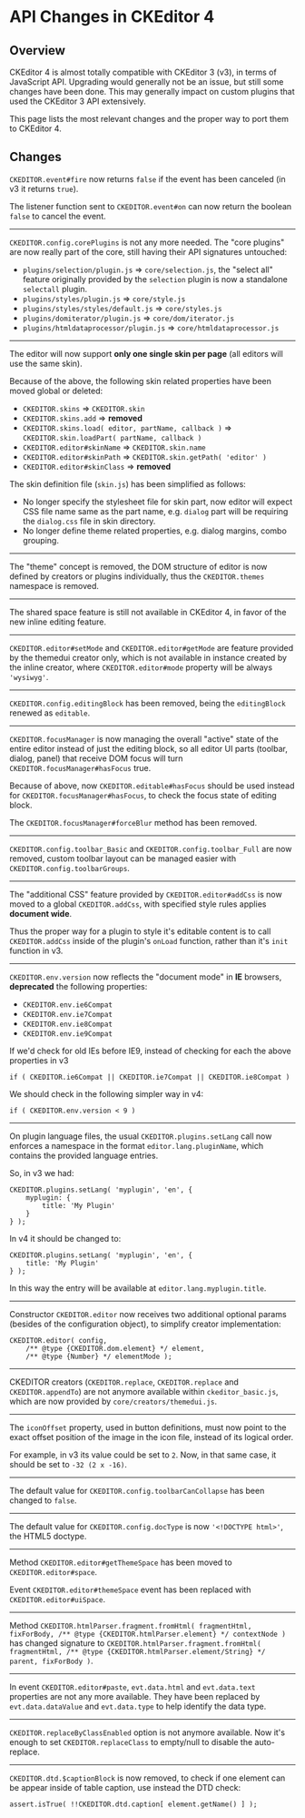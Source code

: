 # API Changes in CKEditor 4


## Overview

CKEditor 4 is almost totally compatible with CKEditor 3 (v3), in terms of JavaScript API. Upgrading would generally not be an issue, but still some changes have been done. This may generally impact on custom plugins that used the CKEditor 3 API extensively.

This page lists the most relevant changes and the proper way to port them to CKEditor 4.

## Changes

`CKEDITOR.event#fire` now returns `false` if the event has been canceled
(in v3 it returns `true`).

The listener function sent to `CKEDITOR.event#on` can now return the boolean
`false` to cancel the event.

---

`CKEDITOR.config.corePlugins` is not any more needed. The "core plugins" are now really part of the core, still having their API signatures untouched:

 * `plugins/selection/plugin.js` => `core/selection.js`, the "select all" feature
originally provided by the `selection` plugin is now a standalone `selectall` plugin.
 * `plugins/styles/plugin.js` => `core/style.js`
 * `plugins/styles/styles/default.js` => `core/styles.js`
 * `plugins/domiterator/plugin.js` => `core/dom/iterator.js`
 * `plugins/htmldataprocessor/plugin.js` => `core/htmldataprocessor.js`

---

The editor will now support **only one single skin per page** (all editors will use
the same skin).

Because of the above, the following skin related properties have been moved global or deleted:

 * `CKEDITOR.skins` => `CKEDITOR.skin`
 * `CKEDITOR.skins.add` => **removed**
 * `CKEDITOR.skins.load( editor, partName, callback )` => `CKEDITOR.skin.loadPart( partName, callback )`
 * `CKEDITOR.editor#skinName` => `CKEDITOR.skin.name`
 * `CKEDITOR.editor#skinPath` => `CKEDITOR.skin.getPath( 'editor' )`
 * `CKEDITOR.editor#skinClass` => **removed**

The skin definition file (`skin.js`) has been simplified as follows:

 * No longer specify the stylesheet file for skin part, now editor will expect CSS file name same as the part name, e.g. `dialog` part will be requiring the `dialog.css` file in skin directory.
 * No longer define theme related properties, e.g. dialog margins, combo grouping.

---

The "theme" concept is removed, the DOM structure of editor is now defined by creators or plugins individually, thus the `CKEDITOR.themes` namespace is removed.

---

The shared space feature is still not available in CKEditor 4, in favor of the new inline editing feature.

---

`CKEDITOR.editor#setMode` and `CKEDITOR.editor#getMode` are feature provided by the themedui creator only,
which is not available in instance created by the inline creator, where `CKEDITOR.editor#mode` property will be always `'wysiwyg'`.

---

`CKEDITOR.config.editingBlock` has been removed, being the `editingBlock` renewed as `editable`.

---

`CKEDITOR.focusManager` is now managing the overall "active" state of the entire editor
instead of just the editing block, so all editor UI parts (toolbar, dialog, panel)
that receive DOM focus will turn `CKEDITOR.focusManager#hasFocus` true.

Because of above, now `CKEDITOR.editable#hasFocus` should be used instead for `CKEDITOR.focusManager#hasFocus`,
to check the focus state of editing block.

The `CKEDITOR.focusManager#forceBlur` method has been removed.

---

`CKEDITOR.config.toolbar_Basic` and `CKEDITOR.config.toolbar_Full` are now removed,
custom toolbar layout can be managed easier with `CKEDITOR.config.toolbarGroups`.

---

The "additional CSS" feature provided by `CKEDITOR.editor#addCss` is now moved
to a global `CKEDITOR.addCss`, with specified style rules applies **document wide**.

Thus the proper way for a plugin to style it's editable content is to call `CKEDITOR.addCss`
inside of the plugin's `onLoad` function, rather than it's `init` function in v3.

---

`CKEDITOR.env.version` now reflects the "document mode" in **IE** browsers,
**deprecated** the following properties:

* `CKEDITOR.env.ie6Compat`
* `CKEDITOR.env.ie7Compat`
* `CKEDITOR.env.ie8Compat`
* `CKEDITOR.env.ie9Compat`

If we'd check for old IEs before IE9, instead of checking for each the above properties in v3

  	if ( CKEDITOR.ie6Compat || CKEDITOR.ie7Compat || CKEDITOR.ie8Compat )

We should check in the following simpler way in v4:

	if ( CKEDITOR.env.version < 9 )

---

On plugin language files, the usual `CKEDITOR.plugins.setLang` call now enforces
a namespace in the format `editor.lang.pluginName`, which contains the provided
language entries.

So, in v3 we had:

	CKEDITOR.plugins.setLang( 'myplugin', 'en', {
		myplugin: {
			title: 'My Plugin'
		}
	} );

In v4 it should be changed to:

	CKEDITOR.plugins.setLang( 'myplugin', 'en', {
		title: 'My Plugin'
	} );

In this way the entry will be available at `editor.lang.myplugin.title`.

---

Constructor `CKEDITOR.editor` now receives two additional optional params (besides of the configuration object),
to simplify creator implementation:

 	CKEDITOR.editor( config,
	 	/** @type {CKEDITOR.dom.element} */ element,
	 	/** @type {Number} */ elementMode );

---

CKEDITOR creators (`CKEDITOR.replace`, `CKEDITOR.replace` and `CKEDITOR.appendTo`)
are not anymore available within `ckeditor_basic.js`, which are now provided by `core/creators/themedui.js`.

---

The `iconOffset` property, used in button definitions, must now point to the
exact offset position of the image in the icon file, instead of its logical order.

For example, in v3 its value could be set to `2`. Now, in that same case,
it should be set to `-32 (2 x -16)`.

---

The default value for `CKEDITOR.config.toolbarCanCollapse` has been changed to `false`.

---

The default value for `CKEDITOR.config.docType` is now `'<!DOCTYPE html>'`,
the HTML5 doctype.

---

Method `CKEDITOR.editor#getThemeSpace` has been moved to `CKEDITOR.editor#space`.

Event `CKEDITOR.editor#themeSpace` event has been replaced with `CKEDITOR.editor#uiSpace`.

---

Method `CKEDITOR.htmlParser.fragment.fromHtml( fragmentHtml, fixForBody, /** @type {CKEDITOR.htmlParser.element} */ contextNode )`
has changed signature to `CKEDITOR.htmlParser.fragment.fromHtml( fragmentHtml, /** @type {CKEDITOR.htmlParser.element/String} */ parent, fixForBody )`.

---

In event `CKEDITOR.editor#paste`, `evt.data.html` and `evt.data.text` properties are not any more available.
They have been replaced by `evt.data.dataValue` and `evt.data.type` to help identify the data type.

---

`CKEDITOR.replaceByClassEnabled` option is not anymore available. Now it's enough
 to set `CKEDITOR.replaceClass` to empty/null to disable the auto-replace.

---

`CKEDITOR.dtd.$captionBlock` is now removed, to check if one element can be appear inside of table caption, use instead the DTD check:

 	assert.isTrue( !!CKEDITOR.dtd.caption[ element.getName() ] );
